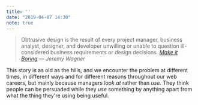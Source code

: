 ```yaml
---
title: ''
date: "2019-04-07 14:30"
note: true
---
```


> Obtrusive design is the result of every project manager, business analyst, designer, and developer unwilling or unable to question ill-considered business requirements or design decisions. <cite><a href="https://jeremy.codes/blog/make-it-boring/">Make it Boring</a> &#8212; Jeremy Wagner

This story is as old as the hills, and we encounter the problem at different times, in different ways and for different reasons throughout our web careers, but mainly because managers _look at_ rather than _use_. They think people can be persuaded while they _use_ something by anything apart from what the thing they're using being useful.
